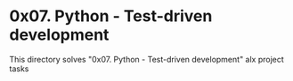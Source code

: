 # 0x07. Python - Test-driven development

This directory solves "0x07. Python - Test-driven development" alx project
tasks
